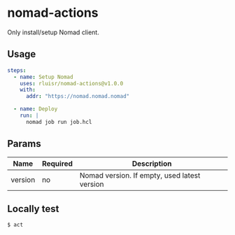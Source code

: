 nomad-actions
=============

Only install/setup Nomad client.

Usage
-----

```yml
steps:
  - name: Setup Nomad
    uses: rluisr/nomad-actions@v1.0.0
    with:
      addr: "https://nomad.nomad.nomad"

  - name: Deploy
    run: |
      nomad job run job.hcl
```

Params
------

| Name      | Required | Description                                    |
|-----------|----------|------------------------------------------------|
| version   | no       | Nomad version. If empty, used latest version   |

Locally test
------------

`$ act`